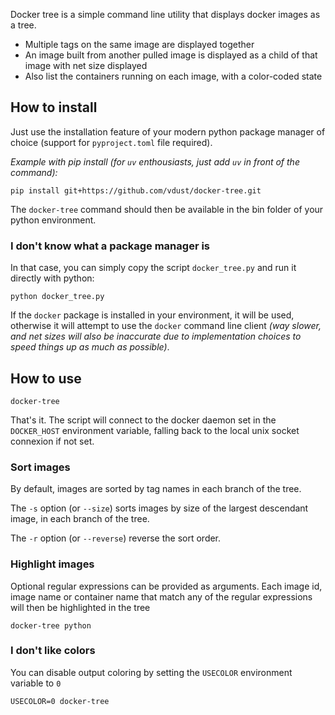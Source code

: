 Docker tree is a simple command line utility that displays docker images as a tree.

- Multiple tags on the same image are displayed together
- An image built from another pulled image is displayed as a child of that image with net size displayed
- Also list the containers running on each image, with a color-coded state

## How to install

Just use the installation feature of your modern python package manager of choice
(support for `pyproject.toml` file required).

_Example with pip install (for `uv` enthousiasts, just add `uv` in front of the command):_
```
pip install git+https://github.com/vdust/docker-tree.git
```

The `docker-tree` command should then be available in the bin folder of your python environment.

### I don't know what a package manager is

In that case, you can simply copy the script `docker_tree.py` and run it directly with python:
```
python docker_tree.py
```

If the `docker` package is installed in your environment, it will be used, otherwise it will attempt to use the
`docker` command line client _(way slower, and net sizes will also be inaccurate due to implementation choices to speed
things up as much as possible)_.

## How to use

```
docker-tree
```

That's it. The script will connect to the docker daemon set in the `DOCKER_HOST` environment variable, falling back to
the local unix socket connexion if not set.

### Sort images

By default, images are sorted by tag names in each branch of the tree.

The `-s` option (or `--size`) sorts images by size of the largest descendant image, in each branch of the tree.

The `-r` option (or `--reverse`) reverse the sort order.

### Highlight images

Optional regular expressions can be provided as arguments. Each image id, image name or container name that match any of
the regular expressions will then be highlighted in the tree

```
docker-tree python
```

### I don't like colors

You can disable output coloring by setting the `USECOLOR` environment variable to `0`
```
USECOLOR=0 docker-tree
```
